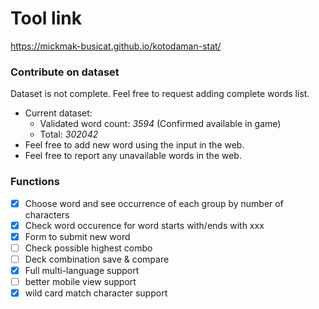 # Tool link
https://mickmak-busicat.github.io/kotodaman-stat/

### Contribute on dataset
Dataset is not complete. Feel free to request adding complete words list.
- Current dataset:
  - Validated word count: *3594* (Confirmed available in game)
  - Total: *302042*
- Feel free to add new word using the input in the web.
- Feel free to report any unavailable words in the web.

### Functions
- [x] Choose word and see occurrence of each group by number of characters
- [x] Check word occurence for word starts with/ends with xxx
- [x] Form to submit new word
- [ ] Check possible highest combo
- [ ] Deck combination save & compare
- [x] Full multi-language support
- [ ] better mobile view support
- [x] wild card match character support
